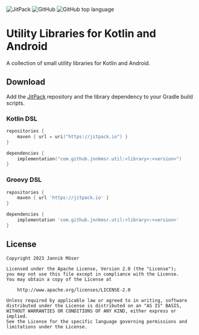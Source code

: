 ![JitPack](https://img.shields.io/jitpack/version/com.github.jnnkmsr/util?style=for-the-badge)
![GitHub](https://img.shields.io/github/license/jnnkmsr/util?style=for-the-badge)
![GitHub top language](https://img.shields.io/github/languages/top/jnnkmsr/util?style=for-the-badge)

# Utility Libraries for Kotlin and Android

A collection of small utility libraries for Kotlin and Android.

## Download

Add the [JitPack][jitpack] repository and the library dependency to your Gradle
build scripts.

### Kotlin DSL

```kotlin
repositories {
    maven { url = uri("https://jitpack.io") }
}

dependencies {
    implementation("com.github.jnnkmsr.util:<library>:<version>")
}
```

### Groovy DSL

```groovy
repositories {
    maven { url 'https://jitpack.io' }
}

dependencies {
    implementation 'com.github.jnnkmsr.util:<library>:<version>'
}
```

## License

```
Copyright 2023 Jannik Möser

Licensed under the Apache License, Version 2.0 (the "License");
you may not use this file except in compliance with the License.
You may obtain a copy of the License at

    http://www.apache.org/licenses/LICENSE-2.0

Unless required by applicable law or agreed to in writing, software
distributed under the License is distributed on an "AS IS" BASIS,
WITHOUT WARRANTIES OR CONDITIONS OF ANY KIND, either express or implied.
See the License for the specific language governing permissions and
limitations under the License.
```


<!-- External Links -->
[jitpack]: https://jitpack.io/
